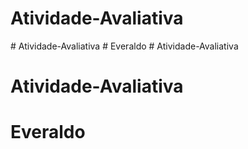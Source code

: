 # Atividade-Avaliativa
#   A t i v i d a d e - A v a l i a t i v a  
 #   E v e r a l d o  
 # Atividade-Avaliativa
# Atividade-Avaliativa
# Everaldo
